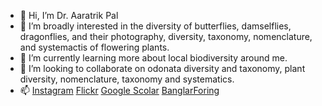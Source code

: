 - 👋 Hi, I’m Dr. Aaratrik Pal
- 👀 I’m broadly interested in the diversity of butterflies, damselflies, dragonflies, and their photography, diversity, taxonomy, nomenclature, and systemactis of flowering plants.
- 🌱 I’m currently learning more about local biodiversity around me.
- 💞️ I’m looking to collaborate on odonata diversity and taxonomy, plant diversity, nomenclature, taxonomy and systematics.
- 📫 [Instagram](https://www.instagram.com/natura_himalayas/)  [Flickr](https://www.flickr.com/photos/161022353@N02) [Google Scolar](https://scholar.google.co.in/citations?user=47j3o8IAAAAJ&hl=en) [BanglarForing](https://draggal.wordpress.com/)
